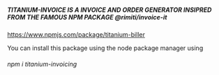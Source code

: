 ##### TITANIUM-INVOICE IS A INVOICE AND ORDER GENERATOR INSIPRED FROM THE FAMOUS NPM PACKAGE @rimiti/invoice-it

https://www.npmjs.com/package/titanium-biller

You can install this package using the node package manager using
###### npm i titanium-invoicing
